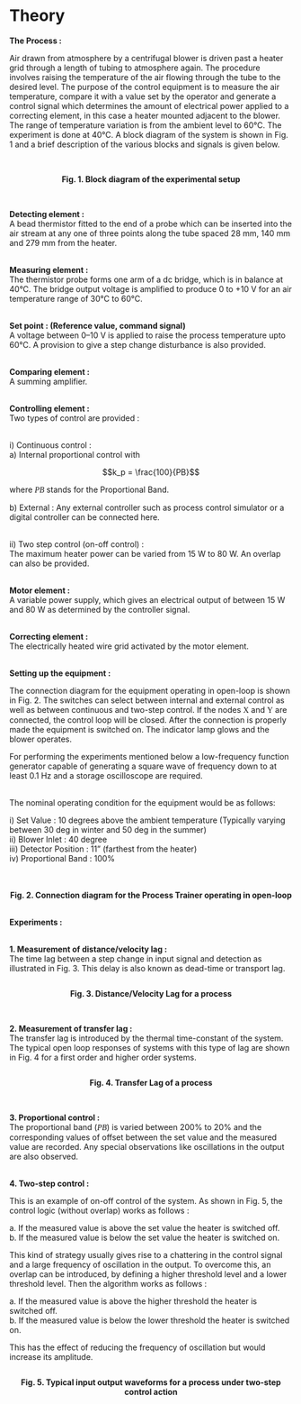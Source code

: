 # Theory

<b>The Process :</b><br/>

Air drawn from atmosphere by a centrifugal blower is driven past a heater grid through a length of tubing to atmosphere again.
The procedure involves raising the temperature of the air flowing through the tube to the desired level. The purpose of the control equipment is to 
measure the air temperature, compare it with a value set by the operator and generate a control signal which determines the amount of 
electrical power applied to a correcting element, in this case a heater mounted adjacent to the blower. The range of temperature variation
is from the ambient level to 60&deg;C. The experiment is done at 40&deg;C. A block diagram of the system is shown in Fig. 1 and a brief description of the various blocks and signals
is given below.<br/><br>

<div align="center">
<img class="img-fluid"  src="./images/plant_box2.png" alt=""><br/>

<b>Fig. 1. Block diagram of the experimental setup</b>
</div><br>

<b>Detecting element :</b><br/>
A bead thermistor fitted to the end of a probe which can be inserted into the air stream at any one of three points along the tube spaced 28 mm, 140 mm and 279 mm from the heater.<br/><br/>

<b>Measuring element :</b><br/>
The thermistor probe forms one arm of a dc bridge, which is in balance at 40&deg;C. The bridge output voltage is amplified to produce 0 to +10 V for an air temperature range of 30&deg;C to 60&deg;C.<br/><br/>

<b>Set point : (Reference value, command signal)</b><br/>
A voltage between 0–10 V is applied to raise the process temperature upto 60&deg;C. A provision to give a step change disturbance is also provided.<br/><br/>


<b>Comparing element :</b><br/>
A summing amplifier.<br/><br/>

<b>Controlling element :</b><br/>
Two types of control are provided :<br/><br/>

i)	Continuous control :<br/>
a)	Internal proportional control with

$$k_p = \frac{100}{PB}$$ 

where <i style="font-family:'Bodoni MT'">PB</i> stands for the Proportional Band.<br/>

b)	External : Any external controller such as process control simulator or a digital controller can be connected here.<br/><br/>

ii)	 Two step control (on-off control) :<br/>
The maximum heater power can be varied from 15 W to 80 W. 
An overlap can also be provided.<br/><br/>

<b>Motor element :</b><br/>
A variable power supply, which gives an electrical output of between 15 W and 80 W as determined by the controller signal.<br/><br/>

<b>Correcting element :</b><br/>
The electrically heated wire grid activated by the motor element.<br/><br/>

<b>Setting up the equipment :</b><br/> 

The connection diagram for the equipment operating in open-loop is shown in Fig. 2. The switches can select between internal and external control as well as between continuous and two-step control. 
If the nodes <span style="font-family:'Times New Roman'">X</span> and <span style="font-family:'Times New Roman'">Y</span> are connected, the control loop will be closed. After the connection is properly made the equipment is switched on. The indicator lamp glows and the blower operates.  

For performing the experiments mentioned below a low-frequency function generator capable of generating a square wave of frequency down to at least 0.1 Hz and a storage oscilloscope are required.<br/><br/>

The nominal operating condition for the equipment would be as follows:<br/>

i)	Set Value : 10 degrees above the ambient temperature (Typically varying between 30 deg in winter and 50 deg in the summer)<br/>
ii)	Blower Inlet : 40 degree<br/>
iii) Detector Position : 11” (farthest from the heater)<br/>
iv)	Proportional Band : 100&percnt;<br/><br>

<div align="center">
<img class="img-fluid"  src="./images/conn2.png" alt=""><br/><br/> 
<b>Fig. 2. Connection diagram for the Process Trainer operating in open-loop</b>
</div><br>

<b>Experiments :</b><br/><br/> 

<b>1. Measurement of distance/velocity lag :</b><br/>
The time lag between a step change in input signal and detection as illustrated in Fig. 3. This delay is also known as dead-time or transport lag.<br/>

<div align="center">
<img class="img-fluid"  src="./images/dvlag.png" alt=""><br/>

<b>Fig. 3. Distance/Velocity Lag for a process</b>
</div><br>


<b>2. Measurement of transfer lag :</b><br/>
The transfer lag is introduced by the thermal time-constant of the system. The typical open loop responses of systems with
this type of lag are shown in Fig. 4 for a first order and higher order systems.<br/>

<div align="center">
<img class="img-fluid"  src="./images/tflag.png" alt=""><br>

<b>Fig. 4. Transfer Lag of a process</b>
</div><br>

<b>3. Proportional control :</b><br/>
The proportional band (<i style="font-family:'Bodoni MT'">PB</i>) is varied between 200% to 20% and the corresponding values of offset between the set value and the measured value
are recorded. Any special observations like oscillations in the output are also observed.
<br/><br/>

<b>4. Two-step control :</b><br/>

This is an example of on-off control of the system. As shown in Fig. 5, the control logic (without overlap) works as follows :<br/>

a.	If the measured value is above the set value the heater is switched off.<br/>
b.	If the measured value is below the set value the heater is switched on.<br/>

This kind of strategy usually gives rise to a chattering in the control signal and a large frequency of oscillation in the output.
To overcome this, an overlap can be introduced, by defining a higher threshold level and a lower threshold level. Then the algorithm works as follows :<br/>

a.	If the measured value is above the higher threshold the heater is switched off.<br/>
b.	If the measured value is below the lower threshold the heater is switched on.<br/>

This has the effect of reducing the frequency of oscillation but would increase its amplitude.<br/>

<div align="center">
<img class="img-fluid"  src="./images/onoffc2.png" alt=""><br/>

<b>Fig. 5. Typical input output waveforms for a process under two-step control action</b>
</div><br>				

						
<script id="MathJax-script" async src="https://cdn.jsdelivr.net/npm/mathjax@3/es5/tex-mml-chtml.js"></script>								